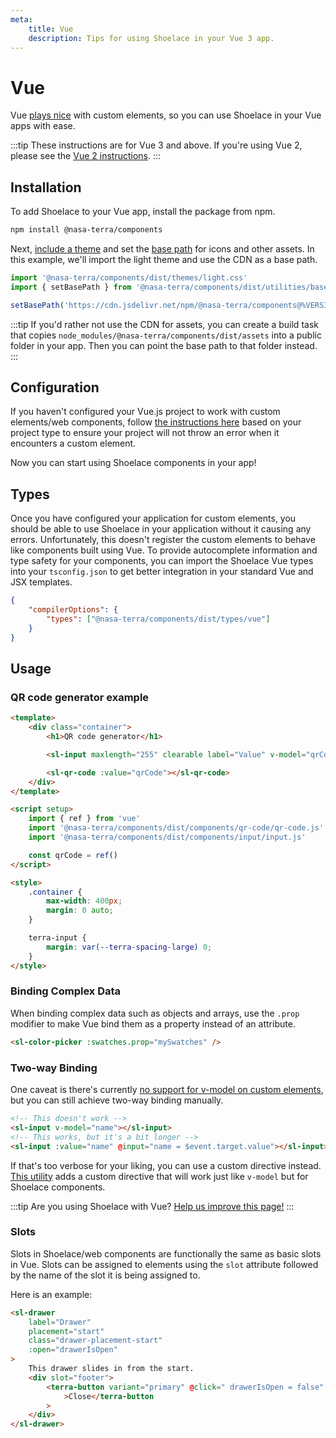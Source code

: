 ```yaml
---
meta:
    title: Vue
    description: Tips for using Shoelace in your Vue 3 app.
---
```


# Vue

Vue [plays nice](https://custom-elements-everywhere.com/#vue) with custom elements, so you can use Shoelace in your Vue apps with ease.

:::tip
These instructions are for Vue 3 and above. If you're using Vue 2, please see the [Vue 2 instructions](/frameworks/vue-2).
:::

## Installation

To add Shoelace to your Vue app, install the package from npm.

```bash
npm install @nasa-terra/components
```

Next, [include a theme](/getting-started/themes) and set the [base path](/getting-started/installation#setting-the-base-path) for icons and other assets. In this example, we'll import the light theme and use the CDN as a base path.

```jsx
import '@nasa-terra/components/dist/themes/light.css'
import { setBasePath } from '@nasa-terra/components/dist/utilities/base-path'

setBasePath('https://cdn.jsdelivr.net/npm/@nasa-terra/components@%VERSION%/%CDNDIR%/')
```

:::tip
If you'd rather not use the CDN for assets, you can create a build task that copies `node_modules/@nasa-terra/components/dist/assets` into a public folder in your app. Then you can point the base path to that folder instead.
:::

## Configuration

If you haven't configured your Vue.js project to work with custom elements/web components, follow [the instructions here](https://vuejs.org/guide/extras/web-components.html#using-custom-elements-in-vue) based on your project type to ensure your project will not throw an error when it encounters a custom element.

Now you can start using Shoelace components in your app!

## Types

Once you have configured your application for custom elements, you should be able to use Shoelace in your application without it causing any errors. Unfortunately, this doesn't register the custom elements to behave like components built using Vue. To provide autocomplete information and type safety for your components, you can import the Shoelace Vue types into your `tsconfig.json` to get better integration in your standard Vue and JSX templates.

```json
{
    "compilerOptions": {
        "types": ["@nasa-terra/components/dist/types/vue"]
    }
}
```

## Usage

### QR code generator example

```html
<template>
    <div class="container">
        <h1>QR code generator</h1>

        <sl-input maxlength="255" clearable label="Value" v-model="qrCode"></sl-input>

        <sl-qr-code :value="qrCode"></sl-qr-code>
    </div>
</template>

<script setup>
    import { ref } from 'vue'
    import '@nasa-terra/components/dist/components/qr-code/qr-code.js'
    import '@nasa-terra/components/dist/components/input/input.js'

    const qrCode = ref()
</script>

<style>
    .container {
        max-width: 400px;
        margin: 0 auto;
    }

    terra-input {
        margin: var(--terra-spacing-large) 0;
    }
</style>
```

### Binding Complex Data

When binding complex data such as objects and arrays, use the `.prop` modifier to make Vue bind them as a property instead of an attribute.

```html
<sl-color-picker :swatches.prop="mySwatches" />
```

### Two-way Binding

One caveat is there's currently [no support for v-model on custom elements](https://github.com/vuejs/vue/issues/7830), but you can still achieve two-way binding manually.

```html
<!-- This doesn't work -->
<sl-input v-model="name"></sl-input>
<!-- This works, but it's a bit longer -->
<sl-input :value="name" @input="name = $event.target.value"></sl-input>
```

If that's too verbose for your liking, you can use a custom directive instead. [This utility](https://www.npmjs.com/package/@shoelace-style/vue-terra-model) adds a custom directive that will work just like `v-model` but for Shoelace components.

:::tip
Are you using Shoelace with Vue? [Help us improve this page!](https://github.com/nasa/terra-ui-components/blob/next/docs/frameworks/vue.md)
:::

### Slots

Slots in Shoelace/web components are functionally the same as basic slots in Vue. Slots can be assigned to elements using the `slot` attribute followed by the name of the slot it is being assigned to.

Here is an example:

```html
<sl-drawer
    label="Drawer"
    placement="start"
    class="drawer-placement-start"
    :open="drawerIsOpen"
>
    This drawer slides in from the start.
    <div slot="footer">
        <terra-button variant="primary" @click=" drawerIsOpen = false"
            >Close</terra-button
        >
    </div>
</sl-drawer>
```

